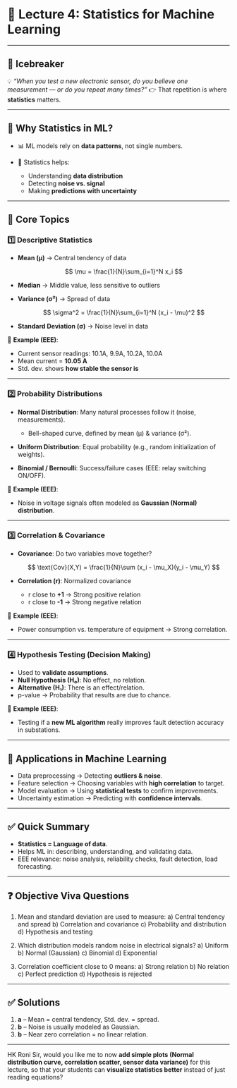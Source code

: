 # 📘 Lecture 4: Statistics for Machine Learning

---

## 🌟 Icebreaker

💡 *“When you test a new electronic sensor, do you believe one measurement — or do you repeat many times?”*
👉 That repetition is where **statistics** matters.

---

## 🔹 Why Statistics in ML?

* 📊 ML models rely on **data patterns**, not single numbers.
* 🧮 Statistics helps:

  * Understanding **data distribution**
  * Detecting **noise vs. signal**
  * Making **predictions with uncertainty**

---

## 📌 Core Topics

### 1️⃣ Descriptive Statistics

* **Mean (µ)** → Central tendency of data

  $$
  \mu = \frac{1}{N}\sum_{i=1}^N x_i
  $$
* **Median** → Middle value, less sensitive to outliers
* **Variance (σ²)** → Spread of data

  $$
  \sigma^2 = \frac{1}{N}\sum_{i=1}^N (x_i - \mu)^2
  $$
* **Standard Deviation (σ)** → Noise level in data

📌 **Example (EEE)**:

* Current sensor readings: 10.1A, 9.9A, 10.2A, 10.0A
* Mean current = **10.05 A**
* Std. dev. shows **how stable the sensor is**

---

### 2️⃣ Probability Distributions

* **Normal Distribution**: Many natural processes follow it (noise, measurements).

  * Bell-shaped curve, defined by mean (µ) & variance (σ²).
* **Uniform Distribution**: Equal probability (e.g., random initialization of weights).
* **Binomial / Bernoulli**: Success/failure cases (EEE: relay switching ON/OFF).

📌 **Example (EEE)**:

* Noise in voltage signals often modeled as **Gaussian (Normal) distribution**.

---

### 3️⃣ Correlation & Covariance

* **Covariance**: Do two variables move together?

  $$
  \text{Cov}(X,Y) = \frac{1}{N}\sum (x_i - \mu_X)(y_i - \mu_Y)
  $$
* **Correlation (r)**: Normalized covariance

  * r close to **+1** → Strong positive relation
  * r close to **-1** → Strong negative relation

📌 **Example (EEE)**:

* Power consumption vs. temperature of equipment → Strong correlation.

---

### 4️⃣ Hypothesis Testing (Decision Making)

* Used to **validate assumptions**.
* **Null Hypothesis (H₀)**: No effect, no relation.
* **Alternative (H₁)**: There is an effect/relation.
* p-value → Probability that results are due to chance.

📌 **Example (EEE)**:

* Testing if a **new ML algorithm** really improves fault detection accuracy in substations.

---

## 🧩 Applications in Machine Learning

* Data preprocessing → Detecting **outliers & noise**.
* Feature selection → Choosing variables with **high correlation** to target.
* Model evaluation → Using **statistical tests** to confirm improvements.
* Uncertainty estimation → Predicting with **confidence intervals**.

---

## ✅ Quick Summary

* **Statistics = Language of data**.
* Helps ML in: describing, understanding, and validating data.
* EEE relevance: noise analysis, reliability checks, fault detection, load forecasting.

---

## ❓ Objective Viva Questions

1. Mean and standard deviation are used to measure:
   a) Central tendency and spread
   b) Correlation and covariance
   c) Probability and distribution
   d) Hypothesis and testing

2. Which distribution models random noise in electrical signals?
   a) Uniform
   b) Normal (Gaussian)
   c) Binomial
   d) Exponential

3. Correlation coefficient close to 0 means:
   a) Strong relation
   b) No relation
   c) Perfect prediction
   d) Hypothesis is rejected

---

## ✅ Solutions

1. **a** – Mean = central tendency, Std. dev. = spread.
2. **b** – Noise is usually modeled as Gaussian.
3. **b** – Near zero correlation = no linear relation.

---

HK Roni Sir, would you like me to now **add simple plots (Normal distribution curve, correlation scatter, sensor data variance)** for this lecture, so that your students can **visualize statistics better** instead of just reading equations?
